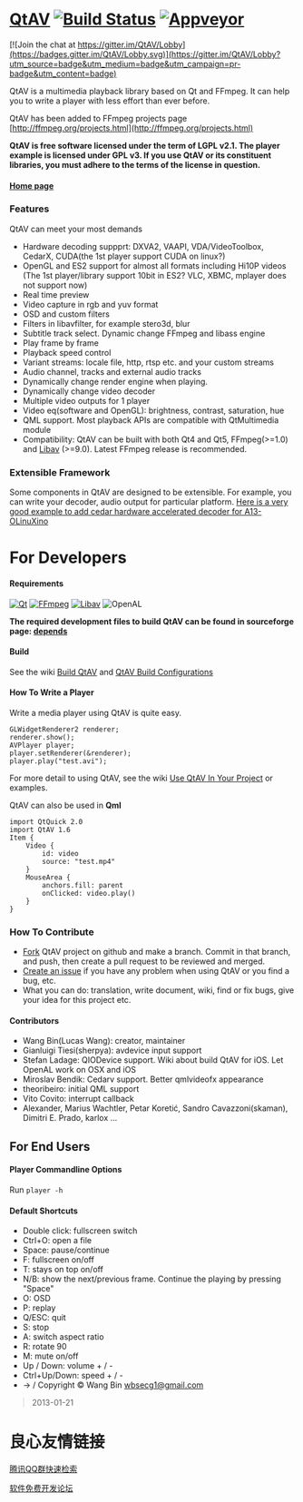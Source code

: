 # [QtAV](http://www.qtav.org)  [![Build Status](https://travis-ci.org/wang-bin/QtAV.svg)](https://travis-ci.org/wang-bin/QtAV) [![Appveyor](https://ci.appveyor.com/api/projects/status/github/wang-bin/qtav?svg=true&passingText=windows%20-%20OK)](https://ci.appveyor.com/project/wang-bin/qtav)

[![Join the chat at https://gitter.im/QtAV/Lobby](https://badges.gitter.im/QtAV/Lobby.svg)](https://gitter.im/QtAV/Lobby?utm_source=badge&utm_medium=badge&utm_campaign=pr-badge&utm_content=badge)

QtAV is a multimedia playback library based on Qt and FFmpeg. It can help you to write a player
with less effort than ever before.

QtAV has been added to FFmpeg projects page [http://ffmpeg.org/projects.html](http://ffmpeg.org/projects.html)

**QtAV is free software licensed under the term of LGPL v2.1. The player example is licensed under GPL v3.  If you use QtAV or its constituent libraries,
you must adhere to the terms of the license in question.**


#### [Home page](http://www.qtav.org)

### Features

QtAV can meet your most demands

- Hardware decoding suppprt: DXVA2, VAAPI, VDA/VideoToolbox, CedarX, CUDA(the 1st player support CUDA on linux?)
- OpenGL and ES2 support for almost all formats including Hi10P videos (The 1st player/library support 10bit in ES2? VLC, XBMC, mplayer does not support now)
- Real time preview
- Video capture in rgb and yuv format
- OSD and custom filters
- Filters in libavfilter, for example stero3d, blur
- Subtitle track select. Dynamic change FFmpeg and libass engine
- Play frame by frame
- Playback speed control
- Variant streams: locale file, http, rtsp etc. and your custom streams
- Audio channel, tracks and external audio tracks
- Dynamically change render engine when playing.
- Dynamically change video decoder
- Multiple video outputs for 1 player
- Video eq(software and OpenGL): brightness, contrast, saturation, hue
- QML support. Most playback APIs are compatible with QtMultimedia module
- Compatibility: QtAV can be built with both Qt4 and Qt5, FFmpeg(>=1.0) and [Libav](http://libav.org) (>=9.0). Latest FFmpeg release is recommended.


### Extensible Framework

  Some components in QtAV are designed to be extensible. For example, you can write your decoder, audio output for particular platform. [Here is a very good example to add cedar hardware accelerated decoder for A13-OLinuXino](https://github.com/mireq/QtAV/commit/d7b428c1dae66b2a85b7a6bfa7b253980b5b963c)


# For Developers

#### Requirements

[![Qt](http://upload.wikimedia.org/wikipedia/commons/thumb/9/94/Qt_logo.svg/64px-Qt_logo.svg.png "Qt4.8 or Qt5")](http://www.qt.io)
[![FFmpeg](http://ffmpeg.org/ffmpeg-logo.png "(>=1.0)Latest version is recommanded")](http://ffmpeg.org)
[![Libav](http://libav.org/libav-logo-text.png ">=9.0")](http://libav.org)
![OpenAL](http://upload.wikimedia.org/wikipedia/zh/2/28/OpenAL_logo.png "OpenAL or OpenAL soft")

**The required development files to build QtAV can be found in sourceforge
page: [depends](https://sourceforge.net/projects/qtav/files/depends)**

#### Build

See the wiki [Build QtAV](https://github.com/wang-bin/QtAV/wiki/Build-QtAV) and [QtAV Build Configurations](https://github.com/wang-bin/QtAV/wiki/QtAV-Build-Configurations)


#### How To Write a Player

Write a media player using QtAV is quite easy.

    GLWidgetRenderer2 renderer;
    renderer.show();
    AVPlayer player;
    player.setRenderer(&renderer);
    player.play("test.avi");

For more detail to using QtAV, see the wiki [Use QtAV In Your Project](https://github.com/wang-bin/QtAV/wiki/Use-QtAV-In-Your-Projects) or examples.


QtAV can also be used in **Qml**

    import QtQuick 2.0
    import QtAV 1.6
    Item {
        Video {
            id: video
            source: "test.mp4"
        }
        MouseArea {
            anchors.fill: parent
            onClicked: video.play()
        }
    }

### How To Contribute

- [Fork](https://github.com/wang-bin/QtAV/fork) QtAV project on github and make a branch. Commit in that branch, and push, then create a pull request to be reviewed and merged.
- [Create an issue](https://github.com/wang-bin/QtAV/issues/new) if you have any problem when using QtAV or you find a bug, etc.
- What you can do: translation, write document, wiki, find or fix bugs, give your idea for this project etc.

#### Contributors

- Wang Bin(Lucas Wang): creator, maintainer
- Gianluigi Tiesi(sherpya): avdevice input support
- Stefan Ladage: QIODevice support. Wiki about build QtAV for iOS. Let OpenAL work on OSX and iOS
- Miroslav Bendik: Cedarv support. Better qmlvideofx appearance
- theoribeiro: initial QML support
- Vito Covito: interrupt callback
- Alexander, Marius Wachtler, Petar Koretić, Sandro Cavazzoni(skaman), Dimitri E. Prado, karlox ...

For End Users
-------------

#### Player Commandline Options

Run `player -h`


#### Default Shortcuts

- Double click: fullscreen switch
- Ctrl+O: open a file
- Space: pause/continue
- F: fullscreen on/off
- T: stays on top on/off
- N/B: show the next/previous frame. Continue the playing by pressing "Space"
- O: OSD
- P: replay
- Q/ESC: quit
- S: stop
- A: switch aspect ratio
- R: rotate 90
- M: mute on/off
- Up / Down: volume + / -
- Ctrl+Up/Down: speed + / -
- -> /   Copyright &copy; Wang Bin wbsecg1@gmail.com

> 2013-01-21


 # 良心友情链接

[腾讯QQ群快速检索](http://u.720life.cn/s/8cf73f7c)

[软件免费开发论坛](http://u.720life.cn/s/bbb01dc0)